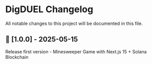 # DigDUEL Changelog

All notable changes to this project will be documented in this file.

## 📍 [1.0.0] - 2025-05-15

Release first version - Minesweeper Game with Next.js 15 + Solana Blockchain
